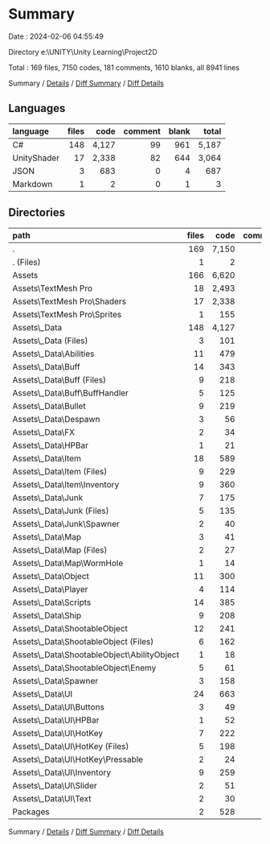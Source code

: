 # Summary

Date : 2024-02-06 04:55:49

Directory e:\\UNITY\\Unity Learning\\Project2D

Total : 169 files,  7150 codes, 181 comments, 1610 blanks, all 8941 lines

Summary / [Details](details.md) / [Diff Summary](diff.md) / [Diff Details](diff-details.md)

## Languages
| language | files | code | comment | blank | total |
| :--- | ---: | ---: | ---: | ---: | ---: |
| C# | 148 | 4,127 | 99 | 961 | 5,187 |
| UnityShader | 17 | 2,338 | 82 | 644 | 3,064 |
| JSON | 3 | 683 | 0 | 4 | 687 |
| Markdown | 1 | 2 | 0 | 1 | 3 |

## Directories
| path | files | code | comment | blank | total |
| :--- | ---: | ---: | ---: | ---: | ---: |
| . | 169 | 7,150 | 181 | 1,610 | 8,941 |
| . (Files) | 1 | 2 | 0 | 1 | 3 |
| Assets | 166 | 6,620 | 181 | 1,607 | 8,408 |
| Assets\\TextMesh Pro | 18 | 2,493 | 82 | 646 | 3,221 |
| Assets\\TextMesh Pro\\Shaders | 17 | 2,338 | 82 | 644 | 3,064 |
| Assets\\TextMesh Pro\\Sprites | 1 | 155 | 0 | 2 | 157 |
| Assets\\_Data | 148 | 4,127 | 99 | 961 | 5,187 |
| Assets\\_Data (Files) | 3 | 101 | 9 | 22 | 132 |
| Assets\\_Data\\Abilities | 11 | 479 | 5 | 97 | 581 |
| Assets\\_Data\\Buff | 14 | 343 | 45 | 85 | 473 |
| Assets\\_Data\\Buff (Files) | 9 | 218 | 41 | 55 | 314 |
| Assets\\_Data\\Buff\\BuffHandler | 5 | 125 | 4 | 30 | 159 |
| Assets\\_Data\\Bullet | 9 | 219 | 0 | 51 | 270 |
| Assets\\_Data\\Despawn | 3 | 56 | 1 | 15 | 72 |
| Assets\\_Data\\FX | 2 | 34 | 0 | 6 | 40 |
| Assets\\_Data\\HPBar | 1 | 21 | 0 | 7 | 28 |
| Assets\\_Data\\Item | 18 | 589 | 20 | 137 | 746 |
| Assets\\_Data\\Item (Files) | 9 | 229 | 9 | 49 | 287 |
| Assets\\_Data\\Item\\Inventory | 9 | 360 | 11 | 88 | 459 |
| Assets\\_Data\\Junk | 7 | 175 | 0 | 43 | 218 |
| Assets\\_Data\\Junk (Files) | 5 | 135 | 0 | 34 | 169 |
| Assets\\_Data\\Junk\\Spawner | 2 | 40 | 0 | 9 | 49 |
| Assets\\_Data\\Map | 3 | 41 | 2 | 12 | 55 |
| Assets\\_Data\\Map (Files) | 2 | 27 | 2 | 8 | 37 |
| Assets\\_Data\\Map\\WormHole | 1 | 14 | 0 | 4 | 18 |
| Assets\\_Data\\Object | 11 | 300 | 4 | 78 | 382 |
| Assets\\_Data\\Player | 4 | 114 | 0 | 25 | 139 |
| Assets\\_Data\\Scripts | 14 | 385 | 0 | 86 | 471 |
| Assets\\_Data\\Ship | 9 | 208 | 1 | 56 | 265 |
| Assets\\_Data\\ShootableObject | 12 | 241 | 0 | 60 | 301 |
| Assets\\_Data\\ShootableObject (Files) | 6 | 162 | 0 | 40 | 202 |
| Assets\\_Data\\ShootableObject\\AbilityObject | 1 | 18 | 0 | 4 | 22 |
| Assets\\_Data\\ShootableObject\\Enemy | 5 | 61 | 0 | 16 | 77 |
| Assets\\_Data\\Spawner | 3 | 158 | 0 | 34 | 192 |
| Assets\\_Data\\UI | 24 | 663 | 12 | 147 | 822 |
| Assets\\_Data\\UI\\Buttons | 3 | 49 | 0 | 10 | 59 |
| Assets\\_Data\\UI\\HPBar | 1 | 52 | 0 | 15 | 67 |
| Assets\\_Data\\UI\\HotKey | 7 | 222 | 9 | 44 | 275 |
| Assets\\_Data\\UI\\HotKey (Files) | 5 | 198 | 9 | 40 | 247 |
| Assets\\_Data\\UI\\HotKey\\Pressable | 2 | 24 | 0 | 4 | 28 |
| Assets\\_Data\\UI\\Inventory | 9 | 259 | 1 | 56 | 316 |
| Assets\\_Data\\UI\\Slider | 2 | 51 | 2 | 13 | 66 |
| Assets\\_Data\\UI\\Text | 2 | 30 | 0 | 9 | 39 |
| Packages | 2 | 528 | 0 | 2 | 530 |

Summary / [Details](details.md) / [Diff Summary](diff.md) / [Diff Details](diff-details.md)